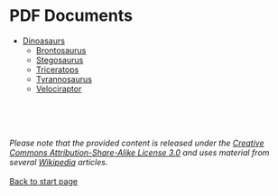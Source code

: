 # PDF Documents


- [Dinoasaurs](https://christina-niegel.github.io/demo-docs/content-pdfs/Dinosaur_Wikipedia_Article.pdf)
    - [Brontosaurus](https://christina-niegel.github.io/demo-docs/content-pdfs/BrontosaurusWikipedia_Article.pdf)
    - [Stegosaurus](https://christina-niegel.github.io/demo-docs/content-pdfs/Stegosaurus_Wikipedia_Article.pdf)
    - [Triceratops](https://christina-niegel.github.io/demo-docs/content-pdfs/Triceratops_Wikipedia_Article.pdf)
    - [Tyrannosaurus](https://christina-niegel.github.io/demo-docs/content-pdfs/Tyrannosaurus_Wikipedia_Article.pdf)
    - [Velociraptor](https://christina-niegel.github.io/demo-docs/content-pdfs/Triceratops_Wikipedia_Article.pdf)


<br>
<br>
<br>

_Please note that the provided content is released under the [Creative Commons Attribution-Share-Alike License 3.0](https://creativecommons.org/licenses/by-sa/3.0/") and uses material from several [Wikipedia](https://en.wikipedia.org/wiki/Main_Page) articles._
<br>
<br>
[Back to start page](/../index.md)
